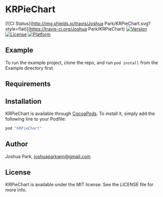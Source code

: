 # KRPieChart

[![CI Status](http://img.shields.io/travis/Joshua Park/KRPieChart.svg?style=flat)](https://travis-ci.org/Joshua Park/KRPieChart)
[![Version](https://img.shields.io/cocoapods/v/KRPieChart.svg?style=flat)](http://cocoapods.org/pods/KRPieChart)
[![License](https://img.shields.io/cocoapods/l/KRPieChart.svg?style=flat)](http://cocoapods.org/pods/KRPieChart)
[![Platform](https://img.shields.io/cocoapods/p/KRPieChart.svg?style=flat)](http://cocoapods.org/pods/KRPieChart)

## Example

To run the example project, clone the repo, and run `pod install` from the Example directory first.

## Requirements

## Installation

KRPieChart is available through [CocoaPods](http://cocoapods.org). To install
it, simply add the following line to your Podfile:

```ruby
pod "KRPieChart"
```

## Author

Joshua Park, joshuaparkwm@gmail.com

## License

KRPieChart is available under the MIT license. See the LICENSE file for more info.
